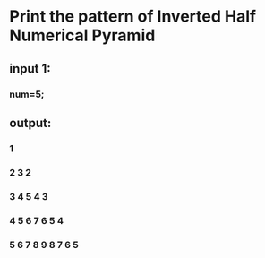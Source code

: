 # Print the pattern of Inverted Half Numerical Pyramid 

## input 1:
### num=5;

## output:

###          1
###        2 3 2 
###      3 4 5 4 3
###    4 5 6 7 6 5 4 
###  5 6 7 8 9 8 7 6 5
